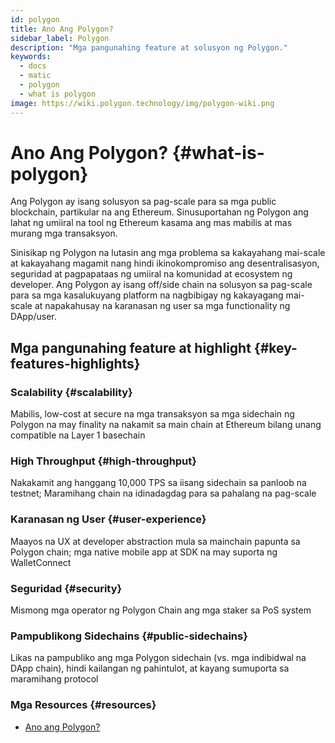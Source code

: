 ```yaml
---
id: polygon
title: Ano Ang Polygon?
sidebar_label: Polygon
description: "Mga pangunahing feature at solusyon ng Polygon."
keywords:
  - docs
  - matic
  - polygon
  - what is polygon
image: https://wiki.polygon.technology/img/polygon-wiki.png
---
```


# Ano Ang Polygon? {#what-is-polygon}

Ang Polygon ay isang solusyon sa pag-scale para sa mga public blockchain, partikular na ang Ethereum. Sinusuportahan ng Polygon ang lahat ng umiiral na tool ng Ethereum kasama ang mas mabilis at mas murang mga transaksyon.

Sinisikap ng Polygon na lutasin ang mga problema sa kakayahang mai-scale at kakayahang magamit nang hindi ikinokompromiso ang desentralisasyon, seguridad at pagpapataas ng umiiral na komunidad at ecosystem ng developer. Ang Polygon ay isang off/side chain na solusyon sa pag-scale para sa mga kasalukuyang platform na nagbibigay ng kakayagang mai-scale at napakahusay na karanasan ng user sa mga functionality ng DApp/user.

## Mga pangunahing feature at highlight {#key-features-highlights}

### Scalability {#scalability}
Mabilis, low-cost at secure na mga transaksyon sa mga sidechain ng Polygon na may finality na nakamit sa main chain at Ethereum bilang unang compatible na Layer 1 basechain

### High Throughput {#high-throughput}
Nakakamit ang hanggang 10,000 TPS sa iisang sidechain sa panloob na testnet; Maramihang chain na idinadagdag para sa pahalang na pag-scale

### Karanasan ng User {#user-experience}
Maayos na UX at developer abstraction mula sa mainchain papunta sa Polygon chain; mga native mobile app at SDK na may suporta ng WalletConnect

### Seguridad {#security}
Mismong mga operator ng Polygon Chain ang mga staker sa PoS system

### Pampublikong Sidechains {#public-sidechains}
Likas na pampubliko ang mga Polygon sidechain (vs. mga indibidwal na DApp chain), hindi kailangan ng pahintulot, at kayang sumuporta sa maramihang protocol

### Mga Resources {#resources}

* [Ano ang Polygon?](https://medium.com/matic-network/what-is-matic-network-466a2c493ae1)